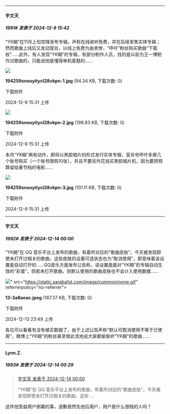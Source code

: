 ﻿
*****

####  宇文天  
##### 1991#       发表于 2024-12-9 15:42

“YK糊”在11月上旬空降发布专辑，声称在线收听免费，并在后续发售实体专辑；然而歌曲上线后又发动营肖，以线上免费为由卖惨，“呼吁”粉丝购买歌曲“下载权”......此外，有人发现“YK糊”的专辑，有部分制作人员，找的是以前为王一博制作过歌曲的，只能说他是懂得单机麦麸的......

<img src="https://img.saraba1st.com/forum/202412/09/153136btotxota4iiq0a4e.jpg" referrerpolicy="no-referrer">

<strong>194259snooyitycl28vkpn-1.jpg</strong> (94.34 KB, 下载次数: 0)

下载附件

2024-12-9 15:31 上传

<img src="https://img.saraba1st.com/forum/202412/09/153137uy99bn3ojyzjxunu.jpg" referrerpolicy="no-referrer">

<strong>194259snooyitycl28vkpn-2.jpg</strong> (198.83 KB, 下载次数: 0)

下载附件

2024-12-9 15:31 上传

本月“YK糊”再有动作，即将以黑胶唱片的形式发行实体专辑，营肖号呼吁多换几个账号购买（一个账号限购10张），并且不要另外花钱买黑胶唱片机，因为要把预算留给春节档的电影......

<img src="https://img.saraba1st.com/forum/202412/09/153137zn1sd59klkhh7z1k.jpg" referrerpolicy="no-referrer">

<strong>194259snooyitycl28vkpn-3.jpg</strong> (101.11 KB, 下载次数: 0)

下载附件

2024-12-9 15:31 上传

*****

####  宇文天  
##### 1992#       发表于 2024-12-14 00:00

“YK糊”在 QQ 音乐平台上发布的歌曲，有着所对应的“歌曲皮肤”，今天被发现即使未打开过相关的歌曲，这些皮肤的设置可选状态也为“取消使用”，即意味着该设置是自动打开的......QQ音乐方面发布公告称，该设置是面对“YK糊”的专辑自动生效的“彩蛋”，但若未打开歌曲，则默认使用的歌曲皮肤也不会计入使用数据......

<img src="https://img.saraba1st.com/forum/202412/13/234918iq5o99xev0fqzjqa.jpeg" referrerpolicy="no-referrer">" src="https://static.saraba1st.com/image/common/none.gif" referrerpolicy="no-referrer">

<strong>13-3a8aeac.jpeg</strong> (167.37 KB, 下载次数: 0)

下载附件

2024-12-13 23:49 上传

各位可以看看有没有被买数据了，由于上述公告声称“默认可取消使用不等于已使用”，微博上“YK糊”的粉丝甚至借此洗地说大家都偷偷听“YK糊”的歌曲......

*****

####  Lynn.Z.  
##### 1993#       发表于 2024-12-14 00:29

<blockquote><a href="httphttps://bbs.saraba1st.com/2b/forum.php?mod=redirect&amp;goto=findpost&amp;pid=66921009&amp;ptid=2021226" target="_blank">宇文天 发表于 2024-12-14 00:00</a>

“YK糊”在 QQ 音乐平台上发布的歌曲，有着所对应的“歌曲皮肤”，今天被发现即使未打开过相关的歌曲，这些 ...</blockquote>
这件他受益用户倒霉的事，道歉居然先他后用户，用户是什么很贱的人吗？

